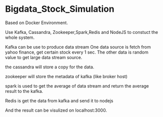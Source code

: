 # Bigdata_Stock_Simulation


Based on Docker Environment.

Use Kafka, Cassandra, Zookeeper,Spark,Redis and NodeJS to constuct the whole system.

Kafka can be use to produce data stream
One data source is fetch from yahoo finance, get certain stock every 1 sec.
The other data is random value to get large data stream source.

the cassandra will store a copy for the data.

zookeeper will store the metadata of kafka (like broker host)

spark is used to get the average of data stream and return the average result to the kafka.

Redis is get the data from kafka and send it to nodejs

And the result can be visulized on localhost:3000.

